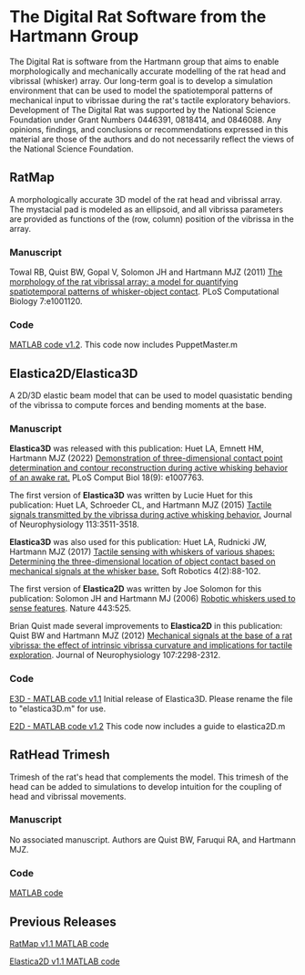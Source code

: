 # The Digital Rat Software from the Hartmann Group
The Digital Rat is software from the Hartmann group that aims to enable morphologically and mechanically accurate modelling of the rat head and vibrissal (whisker) array. Our long-term goal is to develop a simulation environment that can be used to model the spatiotemporal patterns of mechanical input to vibrissae during the rat's tactile exploratory behaviors. Development of The Digital Rat was supported by the National Science Foundation under Grant Numbers 0446391, 0818414, and 0846088. Any opinions, findings, and conclusions or recommendations expressed in this material are those of the authors and do not necessarily reflect the views of the National Science Foundation.

## RatMap
A morphologically accurate 3D model of the rat head and vibrissal array. The mystacial pad is modeled as an ellipsoid, and all vibrissa parameters are provided as functions of the (row, column) position of the vibrissa in the array.

### Manuscript
Towal RB, Quist BW, Gopal V, Solomon JH and Hartmann MJZ (2011) [The morphology of the rat vibrissal array: a model for quantifying spatiotemporal patterns of whisker-object contact](towal_plos_2011.pdf). PLoS Computational Biology 7:e1001120. 

### Code
[MATLAB code v1.2](RatMapToolbox_v1_1.zip). This code now includes PuppetMaster.m

## Elastica2D/Elastica3D
A 2D/3D elastic beam model that can be used to model quasistatic bending of the vibrissa to compute forces and bending moments at the base.

### Manuscript
**Elastica3D** was released with this publication: Huet LA, Emnett HM, Hartmann MJZ (2022) [Demonstration of three-dimensional contact point determination and contour reconstruction during active whisking behavior of an awake rat.](https://journals.plos.org/ploscompbiol/article?id=10.1371/journal.pcbi.1007763) PLoS Comput Biol 18(9): e1007763.

The first version of **Elastica3D** was written by Lucie Huet for this publication: Huet LA, Schroeder CL, and Hartmann MJZ (2015) [Tactile signals transmitted by the vibrissa during active whisking behavior.](https://journals.physiology.org/doi/full/10.1152/jn.00011.2015) Journal of Neurophysiology 113:3511-3518.

**Elastica3D** was also used for this publication: Huet LA, Rudnicki JW, Hartmann MJZ (2017) [Tactile sensing with whiskers of various shapes: Determining the three-dimensional location of object contact based on mechanical signals at the whisker base.](https://www.liebertpub.com/doi/abs/10.1089/soro.2016.0028) Soft Robotics 4(2):88-102.

The first version of **Elastica2D** was written by Joe Solomon for this publication: Solomon JH and Hartmann MJ (2006) [Robotic whiskers used to sense features](solomon_nature_2006.pdf). Nature 443:525. 

Brian Quist made several improvements to **Elastica2D** in this publication: Quist BW and Hartmann MJZ (2012) [Mechanical signals at the base of a rat vibrissa: the effect of intrinsic vibrissa curvature and implications for tactile exploration](quist_jneurophys_2012.pdf). Journal of Neurophysiology 107:2298-2312. 

### Code
[E3D - MATLAB code v1.1](elastica3D_v1.m) Initial release of Elastica3D. Please rename the file to "elastica3D.m" for use.

[E2D - MATLAB code v1.2](elastica2D.zip) This code now includes a guide to elastica2D.m


## RatHead Trimesh
Trimesh of the rat's head that complements the model. This trimesh of the head can be added to simulations to develop intuition for the coupling of head and vibrissal movements.

### Manuscript
No associated manuscript. Authors are Quist BW, Faruqui RA, and Hartmann MJZ.

### Code
[MATLAB code](RatMap_Head.zip)

## Previous Releases
[RatMap v1.1 MATLAB code](RatMap_Toolbox.zip)

[Elastica2D v1.1 MATLAB code](elastica2D_v1_1.m)
